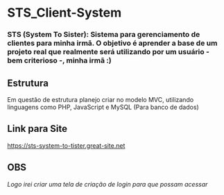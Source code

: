 # STS_Client-System
### STS (System To Sister): Sistema para gerenciamento de clientes para minha irmã. O objetivo é aprender a base de um projeto real que realmente será utilizando por um usuário - bem criterioso -, minha irmã :)


## Estrutura
Em questão de estrutura planejo criar no modelo MVC, utilizando linguagens como PHP, JavaScript e MySQL (Para banco de dados)

## Link para Site
https://sts-system-to-tister.great-site.net


## OBS
_Logo irei criar uma tela de criação de login para que possam acessar_ 
